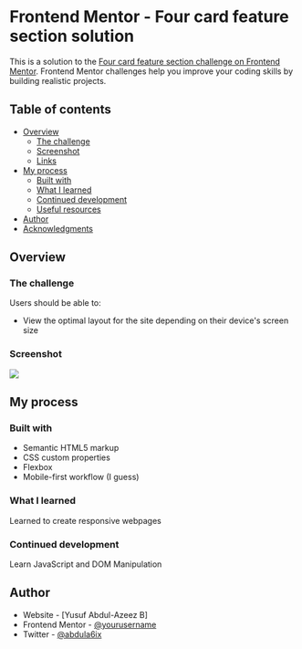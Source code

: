 # Frontend Mentor - Four card feature section solution

This is a solution to the [Four card feature section challenge on Frontend Mentor](https://www.frontendmentor.io/challenges/four-card-feature-section-weK1eFYK). Frontend Mentor challenges help you improve your coding skills by building realistic projects. 

## Table of contents

- [Overview](#overview)
  - [The challenge](#the-challenge)
  - [Screenshot](#screenshot)
  - [Links](#links)
- [My process](#my-process)
  - [Built with](#built-with)
  - [What I learned](#what-i-learned)
  - [Continued development](#continued-development)
  - [Useful resources](#useful-resources)
- [Author](#author)
- [Acknowledgments](#acknowledgments)



## Overview

### The challenge

Users should be able to:

- View the optimal layout for the site depending on their device's screen size

### Screenshot

![](./screenshot.jpg)



## My process

### Built with

- Semantic HTML5 markup
- CSS custom properties
- Flexbox
- Mobile-first workflow (I guess)



### What I learned

Learned to create responsive webpages



### Continued development

Learn JavaScript and DOM Manipulation


## Author

- Website - [Yusuf Abdul-Azeez B]
- Frontend Mentor - [@yourusername](https://www.frontendmentor.io/profile/yourusername)
- Twitter - [@abdula6ix](https://www.twitter.com/yourusername)